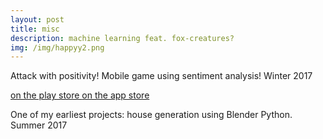 ```yaml
---
layout: post
title: misc
description: machine learning feat. fox-creatures?
img: /img/happyy2.png
---
```


Attack with positivity! Mobile game using sentiment analysis! Winter 2017

<a href="https://play.google.com/store/apps/details?id=com.melissaran.Happiness">
<span class="biglink">
    on the play store
</span>
</a>

<a href="https://itunes.apple.com/us/app/happiness-positivity-quest/id1338538275?mt=8">
<span class="biglink">
    on the app store
</span>
</a>

<div class="img_row">
	<img class="col three" src="{{ site.baseurl }}/img/happy1.png" alt="" title="example image"/>
</div>
<div class="img_row">
	<img class="col three" src="{{ site.baseurl }}/img/happy2.png" alt="" title="example image"/>
</div>
<div class="img_row">
	<img class="col three" src="{{ site.baseurl }}/img/happy3.png" alt="" title="example image"/>
</div>
<div class="img_row">
	<img class="col three" src="{{ site.baseurl }}/img/happy4.png" alt="" title="example image"/>
</div>
<div class="img_row">
	<img class="col three" src="{{ site.baseurl }}/img/happy5.png" alt="" title="example image"/>
</div>
<div class="img_row">
	<img class="col three" src="{{ site.baseurl }}/img/housegen2.png" alt="" title="example image"/>
</div>

One of my earliest projects: house generation using Blender Python. Summer 2017

<div class="img_row">
	<img class="col two" src="{{ site.baseurl }}/img/housegen3.png" alt="" title="example image"/>
	<img class="col one" src="{{ site.baseurl }}/img/housegen1.png" alt="" title="example image"/>

</div>
